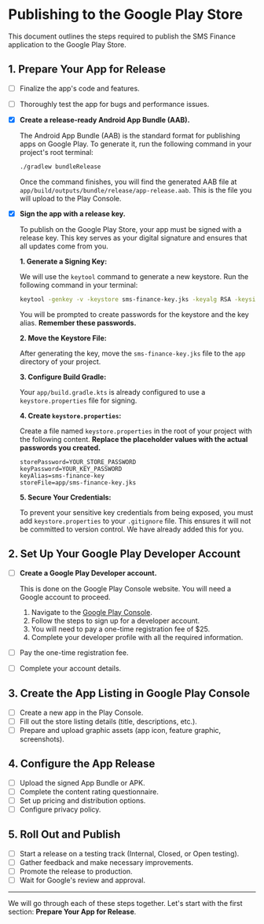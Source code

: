 # Publishing to the Google Play Store

This document outlines the steps required to publish the SMS Finance application to the Google Play Store.

## 1. Prepare Your App for Release

- [ ] Finalize the app's code and features.
- [ ] Thoroughly test the app for bugs and performance issues.
- [x] **Create a release-ready Android App Bundle (AAB).**

  The Android App Bundle (AAB) is the standard format for publishing apps on Google Play. To generate it, run the following command in your project's root terminal:

  ```bash
  ./gradlew bundleRelease
  ```

  Once the command finishes, you will find the generated AAB file at `app/build/outputs/bundle/release/app-release.aab`. This is the file you will upload to the Play Console.
- [x] **Sign the app with a release key.**

  To publish on the Google Play Store, your app must be signed with a release key. This key serves as your digital signature and ensures that all updates come from you.

  **1. Generate a Signing Key:**

  We will use the `keytool` command to generate a new keystore. Run the following command in your terminal:

  ```bash
  keytool -genkey -v -keystore sms-finance-key.jks -keyalg RSA -keysize 2048 -validity 10000 -alias sms-finance-key
  ```

  You will be prompted to create passwords for the keystore and the key alias. **Remember these passwords.**

  **2. Move the Keystore File:**

  After generating the key, move the `sms-finance-key.jks` file to the `app` directory of your project.

  **3. Configure Build Gradle:**

  Your `app/build.gradle.kts` is already configured to use a `keystore.properties` file for signing.

  **4. Create `keystore.properties`:**

  Create a file named `keystore.properties` in the root of your project with the following content. **Replace the placeholder values with the actual passwords you created.**

  ```properties
  storePassword=YOUR_STORE_PASSWORD
  keyPassword=YOUR_KEY_PASSWORD
  keyAlias=sms-finance-key
  storeFile=app/sms-finance-key.jks
  ```

  **5. Secure Your Credentials:**

  To prevent your sensitive key credentials from being exposed, you must add `keystore.properties` to your `.gitignore` file. This ensures it will not be committed to version control. We have already added this for you.

## 2. Set Up Your Google Play Developer Account

- [ ] **Create a Google Play Developer account.**

  This is done on the Google Play Console website. You will need a Google account to proceed.

  1.  Navigate to the [Google Play Console](https://play.google.com/console).
  2.  Follow the steps to sign up for a developer account.
  3.  You will need to pay a one-time registration fee of $25.
  4.  Complete your developer profile with all the required information.
- [ ] Pay the one-time registration fee.
- [ ] Complete your account details.

## 3. Create the App Listing in Google Play Console

- [ ] Create a new app in the Play Console.
- [ ] Fill out the store listing details (title, descriptions, etc.).
- [ ] Prepare and upload graphic assets (app icon, feature graphic, screenshots).

## 4. Configure the App Release

- [ ] Upload the signed App Bundle or APK.
- [ ] Complete the content rating questionnaire.
- [ ] Set up pricing and distribution options.
- [ ] Configure privacy policy.

## 5. Roll Out and Publish

- [ ] Start a release on a testing track (Internal, Closed, or Open testing).
- [ ] Gather feedback and make necessary improvements.
- [ ] Promote the release to production.
- [ ] Wait for Google's review and approval.

---

We will go through each of these steps together. Let's start with the first section: **Prepare Your App for Release**.
